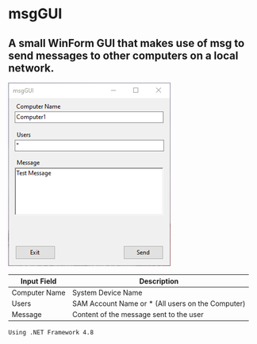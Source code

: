 # msgGUI
## A small WinForm GUI that makes use of msg to send messages to other computers on a local network.

![msgGUI](https://github.com/NathanLouth/msgGUI/blob/main/msgGUI.PNG) 

| Input Field   | Description                                       |
| ------------- | ------------------------------------------------- |
| Computer Name | System Device Name                                |
| Users         | SAM Account Name or * (All users on the Computer) |
| Message       | Content of the message sent to the user           |                     

```
Using .NET Framework 4.8
```
